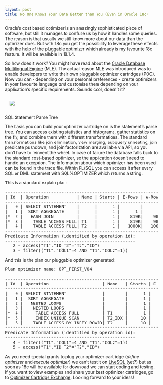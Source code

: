 ```yaml
--- 
layout: post
title: No One Knows Your Data Better than You (Even in Oracle 18c)  
---
```


Oracle’s cost based optimizer is an amazingly sophisticated piece of software, but still it manages to confuse us by how it handles some queries. The reason is that usually we still know more about our data than the optimizer does.
But with 18c you get the possibility to leverage these effects with the help of the pluggable optimizer which already is my favourite 18c feature. It will be available in 18.1.4.
    
So how does it work? You might have read about the <a href="http://www.oracle.com/technetwork/database/multilingual-engine/documentation/index.html" target="_blank" rel="noopener">Oracle Database Multilingual Engine</a> (MLE). The actual reason MLE was introduced was to enable developers to write their own pluggable optimizer cartridges (POC).    
Now you can - depending on your personal preferences - create optimizers in your favourite language <em>and</em> customise them depending on your application’s specific requirements. Sounds cool, doesn’t it?

<img src="{{site.url}}/images/SQL Developer Parse Tree 3.png" style="margin: 15px;"/>

SQL Statement Parse Tree


The basis you can build your optimizer cartridge on is the statement’s parse tree. You can access existing statistics and histograms, gather statistics on the fly, and combine them with different transformations. The standard transformations like join elimination, view merging, subquery unnesting, join predicate pushdown, and join factorization are available via API, so you don’t have to reinvent the wheel. In case of failure the database falls back to the standard cost-based optimizer, so the application doesn’t need to handle an exception. The information about which optimizer has been used can be found in the trace file. Within PL/SQL you can access it after every SQL or DML statement with SQL%OPTIMIZER which returns a string.
    
This is a standard explain plan:
    
<pre>
---------------------------------------------------------------
| Id  | Operation           | Name | Starts | E-Rows | A-Rows |
---------------------------------------------------------------
|   0 | SELECT STATEMENT    |      |      1 |        |      1 |
|   1 |  SORT AGGREGATE     |      |      1 |      1 |      1 |
|*  2 |   HASH JOIN         |      |      1 |    819K|    900K|
|*  3 |    TABLE ACCESS FULL| T1   |      1 |    819K|    900K|
|   4 |    TABLE ACCESS FULL| T2   |      1 |   1000K|   1000K|
---------------------------------------------------------------
Predicate Information (identified by operation id):
---------------------------------------------------
   2 - access("T1"."ID_T2"="T2"."ID")
   3 - filter(("T1"."COL1"=4 AND "T1"."COL2"=1))
</pre>   

    
And this is the plan our pluggable optimizer generated:
    
<pre>
Plan optimizer name: OPT_FIRST_V04

---------------------------------------------------------------------------
| Id  | Operation                     | Name   | Starts | E-Rows | A-Rows |
---------------------------------------------------------------------------
|   0 | SELECT STATEMENT              |        |      1 |        |      1 |
|   1 |  SORT AGGREGATE               |        |      1 |      1 |      1 |
|   2 |   NESTED LOOPS                |        |      1 |        |     10 |
|   3 |    NESTED LOOPS               |        |      1 |      1 |     10 |
|*  4 |     TABLE ACCESS FULL         | T1     |      1 |      1 |     10 |
|*  5 |     INDEX UNIQUE SCAN         | T2_IDX |     10 |      1 |     10 |
|   6 |    TABLE ACCESS BY INDEX ROWID| T2     |     10 |      1 |     10 |
---------------------------------------------------------------------------
Predicate Information (identified by operation id):
---------------------------------------------------
   4 - filter(("T1"."COL1"=4 AND "T1"."COL2"=1))
   5 - access("T1"."ID_T2"="T2"."ID")
</pre>

As you need special grants to plug your optimizer cartridge (<em>define optimizer</em> and <em>execute optimizer</em>) we can’t test it on <a href="https://livesql.oracle.com/apex/livesql/file/content_GAM6447L92HES1WQ8GM8INEST.html" target="_blank" rel="noopener">LiveSQL </a>(yet?) but as soon as 18c will be available for download we can start coding and testing.
If you want to view examples and share your best optimizer cartridges, go to <a href="https://github.com/its-people/Optimizer-Cartridge-Exchange" target="_blank" rel="noopener">Optimizer Cartridge Exchange</a>.
Looking forward to your ideas!
